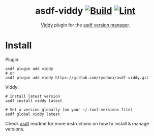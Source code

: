 <div align="center">

# asdf-viddy [![Build](https://github.com/ryodocx/asdf-viddy/actions/workflows/build.yml/badge.svg)](https://github.com/ryodocx/asdf-viddy/actions/workflows/build.yml) [![Lint](https://github.com/ryodocx/asdf-viddy/actions/workflows/lint.yml/badge.svg)](https://github.com/ryodocx/asdf-viddy/actions/workflows/lint.yml)

[Viddy](https://github.com/sachaos/viddy) plugin for the [asdf version manager](https://asdf-vm.com).

</div>

# Install

Plugin:

```shell
asdf plugin add viddy
# or
asdf plugin add viddy https://github.com/ryodocx/asdf-viddy.git
```

Viddy:

```shell
# Install latest version
asdf install viddy latest

# Set a version globally (on your ~/.tool-versions file)
asdf global viddy latest
```

Check [asdf](https://github.com/asdf-vm/asdf) readme for more instructions on how to
install & manage versions.
